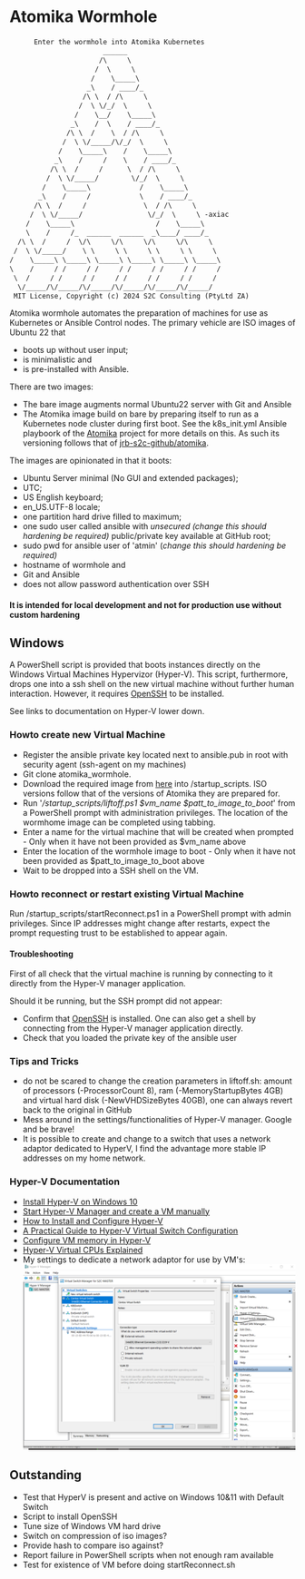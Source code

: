 # Atomika Wormhole

```
      Enter the wormhole into Atomika Kubernetes
                       ______
                      /\     \
                     /  \     \
                    /    \_____\
                   _\    / ____/_
                  /\ \  / /\     \
                 /  \ \/_/  \     \
                /    \__/    \_____\
               _\    /  \    / ____/_
              /\ \  /    \  / /\     \
             /  \ \/_____/\/_/  \     \
            /    \_____\    /    \_____\
           _\    /     /    \    / ____/_
          /\ \  /     /      \  / /\     \
         /  \ \/_____/        \/_/  \     \
        /    \_____\            /    \_____\
       _\    /     /            \    / ____/_
      /\ \  /     /              \  / /\     \
     /  \ \/_____/                \/_/  \     \ -axiac
    /    \_____\                    /    \_____\
    \    /     /_  ______  ______  _\____/ ____/_
  /\ \  /     /  \/\     \/\     \/\     \/\     \
 /  \ \/_____/    \ \     \ \     \ \     \ \     \
/    \_____\ \_____\ \_____\ \_____\ \_____\ \_____\
\    /     / /     / /     / /     / /     / /     /
 \  /     / /     / /     / /     / /     / /     /
  \/_____/\/_____/\/_____/\/_____/\/_____/\/_____/
 MIT License, Copyright (c) 2024 S2C Consulting (PtyLtd ZA)
```

Atomika wormhole automates the preparation of machines for use as Kubernetes or Ansible Control nodes. The primary 
vehicle are ISO images of Ubuntu 22 that 
* boots up without user input;
* is minimalistic and
* is pre-installed with Ansible.

There are two images:
* The bare image augments normal Ubuntu22 server with Git and Ansible
* The Atomika image build on bare by preparing itself to run as a Kubernetes node cluster during first boot. See the 
k8s_init.yml Ansible playboork of the [Atomika](https://github.com/jrb-s2c-github/atomika) project for more details on this. 
As such its versioning follows that of [jrb-s2c-github/atomika](https://github.com/jrb-s2c-github/atomika).

The images are opinionated in that it boots:
* Ubuntu Server minimal (No GUI and extended packages);
* UTC;
* US English keyboard;
* en_US.UTF-8 locale;
* one partition hard drive filled to maximum;
* one sudo user called ansible with *unsecured (change this should hardening be required)* public/private key available at 
GitHub root;
* sudo pwd for ansible user of 'atmin' (*change this should hardening be required)* 
* hostname of wormhole and
* Git and Ansible
* does not allow password authentication over SSH

#### It is intended for local development and not for production use without custom hardening

## Windows
A PowerShell script is provided that boots instances directly on the Windows Virtual Machines Hypervizor (Hyper-V). This 
script, furthermore, drops one into a ssh shell on the new virtual machine without further human interaction. However, it 
requires [OpenSSH](https://learn.microsoft.com/en-us/windows-server/administration/openssh/openssh_overview) to be installed.

See links to documentation on Hyper-V lower down.

### Howto create new Virtual Machine
* Register the ansible private key located next to ansible.pub in root with security agent (ssh-agent on my machines)
* Git clone atomika_wormhole.  
* Download the required image from [here](https://drive.google.com/drive/folders/1OY1rDy6MwYi0iXD159igjnJ7IOrBbJ1U)
into /startup_scripts. ISO versions follow that of the versions of Atomika they are prepared for.
* Run '*/startup_scripts/liftoff.ps1 $vm_name $patt_to_image_to_boot*' from a PowerShell prompt with administration privileges. 
The location of the wormhome image can be completed using tabbing.
* Enter a name for the virtual machine that will be created when prompted - Only when it have not been provided as $vm_name above
* Enter the location of the wormhole image to boot - Only when it have not been provided as $patt_to_image_to_boot above
* Wait to be dropped into a SSH shell on the VM.

### Howto reconnect or restart existing Virtual Machine
Run /startup_scripts/startReconnect.ps1 in a PowerShell prompt with admin privileges. Since IP addresses might change 
after restarts, expect the prompt requesting trust to be established to appear again.

#### Troubleshooting
First of all check that the virtual machine is running by connecting to it directly from the Hyper-V manager application.

Should it be running, but the SSH prompt did not appear:
* Confirm that [OpenSSH]((https://learn.microsoft.com/en-us/windows-server/administration/openssh/openssh_overview)) is 
installed. One can also get a shell by connecting from the Hyper-V manager application directly.
* Check that you loaded the private key of the ansible user

### Tips and Tricks
* do not be scared to change the creation parameters in liftoff.sh: amount of processors (-ProcessorCount 8), ram (-MemoryStartupBytes 4GB) 
and virtual hard disk (-NewVHDSizeBytes 40GB), one can always revert back to the original in GitHub
* Mess around in the settings/functionalities of Hyper-V manager. Google and be brave!
* It is possible to create and change to a switch that uses a network adaptor dedicated to HyperV, I find the advantage
more stable IP addresses on my home network.

### Hyper-V Documentation
* [Install Hyper-V on Windows 10](https://learn.microsoft.com/en-us/virtualization/hyper-v-on-windows/quick-start/enable-hyper-v)
* [Start Hyper-V Manager and create a VM manually](https://learn.microsoft.com/en-us/virtualization/hyper-v-on-windows/quick-start/create-virtual-machine)
* [How to Install and Configure Hyper-V](https://www.dummies.com/article/technology/computers/macs/general-macs/how-to-install-and-configure-hyper-v-264394/)
* [A Practical Guide to Hyper-V Virtual Switch Configuration](https://getlabsdone.com/how-to-configure-hyper-v-virtual-switches/)
* [Configure VM memory in Hyper-V](https://www.bdrsuite.com/blog/configure-dynamic-memory-in-hyper-v-with-best-practices/)
* [Hyper-V Virtual CPUs Explained](https://www.altaro.com/hyper-v/hyper-v-virtual-cpus-explained/)
* My settings to dedicate a network adaptor for use by VM's:
![Dedicated NIC](README_IMAGES/vs_dedicated_nic..png)

## Outstanding
* Test that HyperV is present and active on Windows 10&11 with Default Switch 
* Script to install OpenSSH
* Tune size of Windows VM hard drive 
* Switch on compression of iso images?
* Provide hash to compare iso against?
* Report failure in PowerShell scripts when not enough ram available
* Test for existence of VM before doing startReconnect.sh
